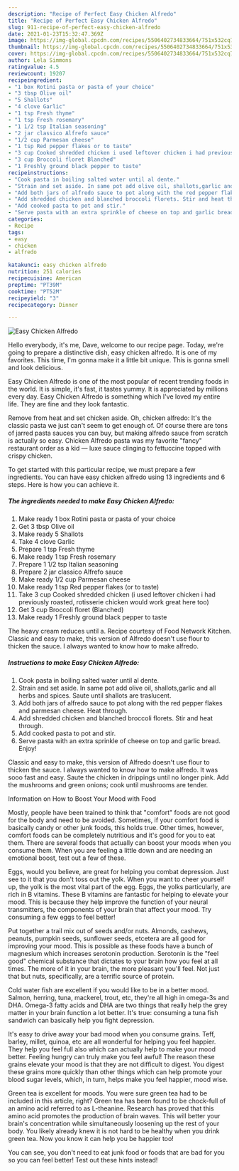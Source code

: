 ```yaml
---
description: "Recipe of Perfect Easy Chicken Alfredo"
title: "Recipe of Perfect Easy Chicken Alfredo"
slug: 911-recipe-of-perfect-easy-chicken-alfredo
date: 2021-01-23T15:32:47.369Z
image: https://img-global.cpcdn.com/recipes/5506402734833664/751x532cq70/easy-chicken-alfredo-recipe-main-photo.jpg
thumbnail: https://img-global.cpcdn.com/recipes/5506402734833664/751x532cq70/easy-chicken-alfredo-recipe-main-photo.jpg
cover: https://img-global.cpcdn.com/recipes/5506402734833664/751x532cq70/easy-chicken-alfredo-recipe-main-photo.jpg
author: Lela Simmons
ratingvalue: 4.5
reviewcount: 19207
recipeingredient:
- "1 box Rotini pasta or pasta of your choice"
- "3 tbsp Olive oil"
- "5 Shallots"
- "4 clove Garlic"
- "1 tsp Fresh thyme"
- "1 tsp Fresh rosemary"
- "1 1/2 tsp Italian seasoning"
- "2 jar classico Alfrefo sauce"
- "1/2 cup Parmesan cheese"
- "1 tsp Red pepper flakes or to taste"
- "3 cup Cooked shredded chicken i used leftover chicken i had previously roasted rotisserie chicken would work great here too"
- "3 cup Broccoli floret Blanched"
- "1 Freshly ground black pepper to taste"
recipeinstructions:
- "Cook pasta in boiling salted water until al dente."
- "Strain and set aside. In same pot add olive oil, shallots,garlic and all herbs and spices. Saute until shallots are traslucent."
- "Add both jars of alfredo sauce to pot along with the red pepper flakes and parmesan cheese. Heat through."
- "Add shredded chicken and blanched broccoli florets. Stir and heat through."
- "Add cooked pasta to pot and stir."
- "Serve pasta with an extra sprinkle of cheese on top and garlic bread. Enjoy!"
categories:
- Recipe
tags:
- easy
- chicken
- alfredo

katakunci: easy chicken alfredo 
nutrition: 251 calories
recipecuisine: American
preptime: "PT39M"
cooktime: "PT52M"
recipeyield: "3"
recipecategory: Dinner

---
```



![Easy Chicken Alfredo](https://img-global.cpcdn.com/recipes/5506402734833664/751x532cq70/easy-chicken-alfredo-recipe-main-photo.jpg)

Hello everybody, it's me, Dave, welcome to our recipe page. Today, we're going to prepare a distinctive dish, easy chicken alfredo. It is one of my favorites. This time, I'm gonna make it a little bit unique. This is gonna smell and look delicious.

Easy Chicken Alfredo is one of the most popular of recent trending foods in the world. It is simple, it's fast, it tastes yummy. It is appreciated by millions every day. Easy Chicken Alfredo is something which I've loved my entire life. They are fine and they look fantastic.

Remove from heat and set chicken aside. Oh, chicken alfredo: It&#39;s the classic pasta we just can&#39;t seem to get enough of. Of course there are tons of jarred pasta sauces you can buy, but making alfredo sauce from scratch is actually so easy. Chicken Alfredo pasta was my favorite &#34;fancy&#34; restaurant order as a kid — luxe sauce clinging to fettuccine topped with crispy chicken.


To get started with this particular recipe, we must prepare a few ingredients. You can have easy chicken alfredo using 13 ingredients and 6 steps. Here is how you can achieve it.

<!--inarticleads1-->

##### The ingredients needed to make Easy Chicken Alfredo:

1. Make ready 1 box Rotini pasta or pasta of your choice
1. Get 3 tbsp Olive oil
1. Make ready 5 Shallots
1. Take 4 clove Garlic
1. Prepare 1 tsp Fresh thyme
1. Make ready 1 tsp Fresh rosemary
1. Prepare 1 1/2 tsp Italian seasoning
1. Prepare 2 jar classico Alfrefo sauce
1. Make ready 1/2 cup Parmesan cheese
1. Make ready 1 tsp Red pepper flakes (or to taste)
1. Take 3 cup Cooked shredded chicken (i used leftover chicken i had previously roasted, rotisserie chicken would work great here too)
1. Get 3 cup Broccoli floret (Blanched)
1. Make ready 1 Freshly ground black pepper to taste


The heavy cream reduces until a. Recipe courtesy of Food Network Kitchen. Classic and easy to make, this version of Alfredo doesn&#39;t use flour to thicken the sauce. I always wanted to know how to make alfredo. 

<!--inarticleads2-->

##### Instructions to make Easy Chicken Alfredo:

1. Cook pasta in boiling salted water until al dente.
1. Strain and set aside. In same pot add olive oil, shallots,garlic and all herbs and spices. Saute until shallots are traslucent.
1. Add both jars of alfredo sauce to pot along with the red pepper flakes and parmesan cheese. Heat through.
1. Add shredded chicken and blanched broccoli florets. Stir and heat through.
1. Add cooked pasta to pot and stir.
1. Serve pasta with an extra sprinkle of cheese on top and garlic bread. Enjoy!


Classic and easy to make, this version of Alfredo doesn&#39;t use flour to thicken the sauce. I always wanted to know how to make alfredo. It was sooo fast and easy. Saute the chicken in drippings until no longer pink. Add the mushrooms and green onions; cook until mushrooms are tender. 

Information on How to Boost Your Mood with Food


Mostly, people have been trained to think that "comfort" foods are not good for the body and need to be avoided. Sometimes, if your comfort food is basically candy or other junk foods, this holds true. Other times, however, comfort foods can be completely nutritious and it's good for you to eat them. There are several foods that actually can boost your moods when you consume them. When you are feeling a little down and are needing an emotional boost, test out a few of these.

Eggs, would you believe, are great for helping you combat depression. Just see to it that you don't toss out the yolk. When you want to cheer yourself up, the yolk is the most vital part of the egg. Eggs, the yolks particularly, are rich in B vitamins. These B vitamins are fantastic for helping to elevate your mood. This is because they help improve the function of your neural transmitters, the components of your brain that affect your mood. Try consuming a few eggs to feel better!

Put together a trail mix out of seeds and/or nuts. Almonds, cashews, peanuts, pumpkin seeds, sunflower seeds, etcetera are all good for improving your mood. This is possible as these foods have a bunch of magnesium which increases serotonin production. Serotonin is the "feel good" chemical substance that dictates to your brain how you feel at all times. The more of it in your brain, the more pleasant you'll feel. Not just that but nuts, specifically, are a terrific source of protein.

Cold water fish are excellent if you would like to be in a better mood. Salmon, herring, tuna, mackerel, trout, etc, they're all high in omega-3s and DHA. Omega-3 fatty acids and DHA are two things that really help the grey matter in your brain function a lot better. It's true: consuming a tuna fish sandwich can basically help you fight depression. 

It's easy to drive away your bad mood when you consume grains. Teff, barley, millet, quinoa, etc are all wonderful for helping you feel happier. They help you feel full also which can actually help to make your mood better. Feeling hungry can truly make you feel awful! The reason these grains elevate your mood is that they are not difficult to digest. You digest these grains more quickly than other things which can help promote your blood sugar levels, which, in turn, helps make you feel happier, mood wise.

Green tea is excellent for moods. You were sure green tea had to be included in this article, right? Green tea has been found to be chock-full of an amino acid referred to as L-theanine. Research has proved that this amino acid promotes the production of brain waves. This will better your brain's concentration while simultaneously loosening up the rest of your body. You likely already knew it is not hard to be healthy when you drink green tea. Now you know it can help you be happier too!

You can see, you don't need to eat junk food or foods that are bad for you so you can feel better! Test out  these hints  instead!

